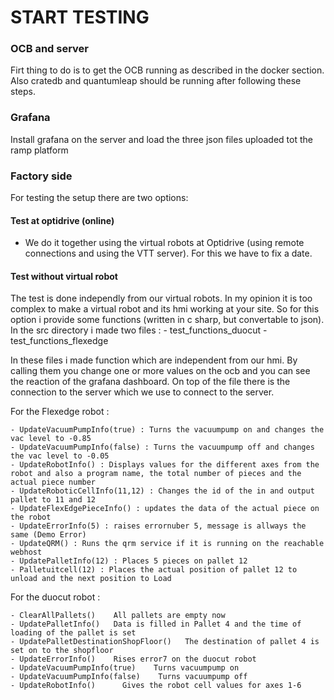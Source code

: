 # START TESTING

### OCB and server
Firt thing to do is to get the OCB running as described in the docker section.
Also cratedb and quantumleap should be running after following these steps.

### Grafana
Install grafana on the server and load the three json files uploaded tot the ramp platform

### Factory side
For testing the setup there are two options:
#### Test at optidrive (online)
- We do it together using the virtual robots at Optidrive (using remote connections and using the VTT server). For this we have to fix a date.
#### Test without virtual robot
The test is done independly from our virtual robots.
In my opinion it is too complex to make a virtual robot and its hmi working at your site. So for this option i provide some functions (written in c sharp, but convertable to json).
In the src directory i made two files :
      - test_functions_duocut
      - test_functions_flexedge
  
In these files i made function which are independent from our hmi. By calling them you change one or more values on the ocb and you can see the reaction of the grafana dashboard.
On top of the file there is the connection to the server which we use to connect to the server.

For the Flexedge robot :

    - UpdateVacuumPumpInfo(true) : Turns the vacuumpump on and changes the vac level to -0.85
    - UpdateVacuumPumpInfo(false) : Turns the vacuumpump off and changes the vac level to -0.05
    - UpdateRobotInfo() : Displays values for the different axes from the robot and also a program name, the total number of pieces and the actual piece number
    - UpdateRoboticCellInfo(11,12) : Changes the id of the in and output pallet to 11 and 12
    - UpdateFlexEdgePieceInfo() : updates the data of the actual piece on the robot
    - UpdateErrorInfo(5) : raises errornuber 5, message is allways the same (Demo Error)
    - UpdateQRM() : Runs the qrm service if it is running on the reachable webhost
    - UpdatePalletInfo(12) : Places 5 pieces on pallet 12
    - Palletuitcell(12) : Places the actual position of pallet 12 to unload and the next position to Load


For the duocut robot :

    - ClearAllPallets()    All pallets are empty now
    - UpdatePalletInfo()   Data is filled in Pallet 4 and the time of loading of the pallet is set
    - UpdatePalletDestinationShopFloor()   The destination of pallet 4 is set on to the shopfloor
    - UpdateErrorInfo()    Rises error7 on the duocut robot
    - UpdateVacuumPumpInfo(true)    Turns vacuumpump on
    - UpdateVacuumPumpInfo(false)    Turns vacuumpump off
    - UpdateRobotInfo()      Gives the robot cell values for axes 1-6

